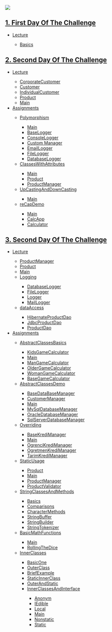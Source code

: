 <a href="https://www.linkpicture.com/view.php?img=LPic6342dfd0d841c12133990"><img src="https://www.linkpicture.com/q/Ekran-1.png" type="image"></a>


<h2><a href="https://github.com/bedirhantong/Java_Software_Developer_Training_Camp_2022/tree/master/src/com/Bedirhan/FirstDayOfTheChallenge">1. First Day Of The Challenge </a></h2>
<ul>
    <li><a href="https://github.com/bedirhantong/Java_Software_Developer_Training_Camp_2022/tree/master/src/com/Bedirhan/FirstDayOfTheChallenge/Codes">Lecture</a></li>
        <ul>
            <li><a href="https://github.com/bedirhantong/Java_Software_Developer_Training_Camp_2022/blob/master/src/com/Bedirhan/FirstDayOfTheChallenge/Codes/Main.java">Basics</a> </li>
        </ul> 
</ul>

<h2><a href="https://github.com/bedirhantong/Java_Software_Developer_Training_Camp_2022/tree/master/src/com/Bedirhan/SecondDayOfTheChallenge">2. Second Day Of The Challenge</a></h2>
<ul>
<li><a href="https://github.com/bedirhantong/Java_Software_Developer_Training_Camp_2022/tree/master/src/com/Bedirhan/SecondDayOfTheChallenge/oop1">Lecture</a></li>
<ul>
<li><a href="https://github.com/bedirhantong/Java_Software_Developer_Training_Camp_2022/blob/master/src/com/Bedirhan/SecondDayOfTheChallenge/oop1/CorporateCustomer.java">CorporateCustomer</a> </li>
<li><a href="https://github.com/bedirhantong/Java_Software_Developer_Training_Camp_2022/blob/master/src/com/Bedirhan/SecondDayOfTheChallenge/oop1/Customer.java">Customer</a> </li>
<li><a href="https://github.com/bedirhantong/Java_Software_Developer_Training_Camp_2022/blob/master/src/com/Bedirhan/SecondDayOfTheChallenge/oop1/IndividualCustomer.java">IndividualCustomer</a> </li>
<li><a href="https://github.com/bedirhantong/Java_Software_Developer_Training_Camp_2022/blob/master/src/com/Bedirhan/SecondDayOfTheChallenge/oop1/Product.java">Product</a> </li>
<li><a href="https://github.com/bedirhantong/Java_Software_Developer_Training_Camp_2022/blob/master/src/com/Bedirhan/SecondDayOfTheChallenge/oop1/Main.java">Main</a></li>
</ul>
<li><a href = https://github.com/bedirhantong/Java_Software_Developer_Training_Camp_2022/tree/master/src/com/Bedirhan/SecondDayOfTheChallenge/Homework/classes> Assignments </a></li>
<ul>
<li><a href=https://github.com/bedirhantong/Java_Software_Developer_Training_Camp_2022/tree/master/src/com/Bedirhan/SecondDayOfTheChallenge/Homework/classes/Polymorphism/PolymorphismDemo>Polymorphism</a></li>
<ul>
<li><a href="https://github.com/bedirhantong/Java_Software_Developer_Training_Camp_2022/blob/master/src/com/Bedirhan/SecondDayOfTheChallenge/Homework/classes/Polymorphism/PolymorphismDemo/Main.java">Main</a> </li>
<li><a href="https://github.com/bedirhantong/Java_Software_Developer_Training_Camp_2022/blob/master/src/com/Bedirhan/SecondDayOfTheChallenge/Homework/classes/Polymorphism/PolymorphismDemo/BaseLogger.java">BaseLogger</a> </li>
<li><a href="https://github.com/bedirhantong/Java_Software_Developer_Training_Camp_2022/blob/master/src/com/Bedirhan/SecondDayOfTheChallenge/Homework/classes/Polymorphism/PolymorphismDemo/ConsoleLogger.java">ConsoleLogger</a></li>
<li><a href="https://github.com/bedirhantong/Java_Software_Developer_Training_Camp_2022/blob/master/src/com/Bedirhan/SecondDayOfTheChallenge/Homework/classes/Polymorphism/PolymorphismDemo/CustomerManager.java">Custom Manager</a> </li>
<li><a href="https://github.com/bedirhantong/Java_Software_Developer_Training_Camp_2022/blob/master/src/com/Bedirhan/SecondDayOfTheChallenge/Homework/classes/Polymorphism/PolymorphismDemo/EmailLogger.java">EmailLogger</a> </li>
<li><a href="https://github.com/bedirhantong/Java_Software_Developer_Training_Camp_2022/blob/master/src/com/Bedirhan/SecondDayOfTheChallenge/Homework/classes/Polymorphism/PolymorphismDemo/FileLogger.java">FileLogger</a> </li>
<li><a href="https://github.com/bedirhantong/Java_Software_Developer_Training_Camp_2022/blob/master/src/com/Bedirhan/SecondDayOfTheChallenge/Homework/classes/Polymorphism/PolymorphismDemo/DataBaseLogger.java">DatabaseLogger</a></li>
</ul>   
<li><a href=https://github.com/bedirhantong/Java_Software_Developer_Training_Camp_2022/tree/master/src/com/Bedirhan/SecondDayOfTheChallenge/Homework/classes/classesWithAttributes>ClassesWithAttributes</a></li>
<ul>
<li><a href="https://github.com/bedirhantong/Java_Software_Developer_Training_Camp_2022/blob/master/src/com/Bedirhan/SecondDayOfTheChallenge/Homework/classes/classesWithAttributes/Main.java">Main</a> </li>
<li><a href="https://github.com/bedirhantong/Java_Software_Developer_Training_Camp_2022/blob/master/src/com/Bedirhan/SecondDayOfTheChallenge/Homework/classes/classesWithAttributes/Product.java">Product</a> </li>
<li><a href="https://github.com/bedirhantong/Java_Software_Developer_Training_Camp_2022/blob/master/src/com/Bedirhan/SecondDayOfTheChallenge/Homework/classes/classesWithAttributes/ProductManager.java">ProductManager</a></li>
</ul>
<li><a href=https://github.com/bedirhantong/Java_Software_Developer_Training_Camp_2022/tree/master/src/com/Bedirhan/SecondDayOfTheChallenge/Homework/classes/UpCastingDownCasting>UpCastingAndDownCasting</a></li>
<ul>
<li><a href="https://github.com/bedirhantong/Java_Software_Developer_Training_Camp_2022/blob/master/src/com/Bedirhan/SecondDayOfTheChallenge/Homework/classes/UpCastingDownCasting/Main.java">Main</a> </li>
</ul>
<li><a href=https://github.com/bedirhantong/Java_Software_Developer_Training_Camp_2022/tree/master/src/com/Bedirhan/SecondDayOfTheChallenge/Homework/classes/reCapDemo_Classes>reCapDemo</a></li>
<ul>
<li><a href="https://github.com/bedirhantong/Java_Software_Developer_Training_Camp_2022/blob/master/src/com/Bedirhan/SecondDayOfTheChallenge/Homework/classes/reCapDemo_Classes/Main.java">Main</a> </li>
<li><a href="https://github.com/bedirhantong/Java_Software_Developer_Training_Camp_2022/blob/master/src/com/Bedirhan/SecondDayOfTheChallenge/Homework/classes/reCapDemo_Classes/CalcApp.java">CalcApp</a> </li>
<li><a href="https://github.com/bedirhantong/Java_Software_Developer_Training_Camp_2022/blob/master/src/com/Bedirhan/SecondDayOfTheChallenge/Homework/classes/reCapDemo_Classes/Calculator.java">Calculator</a></li>
</ul>      
</ul>
</ul>

<h2><a href="https://github.com/bedirhantong/Java_Software_Developer_Training_Camp_2022/tree/master/src/com/Bedirhan/ThirdDayOfTheChallenge">3. Second Day Of The Challenge</a></h2>
<ul>
<li><a href="https://github.com/bedirhantong/Java_Software_Developer_Training_Camp_2022/tree/master/src/com/Bedirhan/ThirdDayOfTheChallenge/oopWithNLayeredApp">Lecture</a></li>
<ul>
<li><a href="https://github.com/bedirhantong/Java_Software_Developer_Training_Camp_2022/blob/master/src/com/Bedirhan/ThirdDayOfTheChallenge/oopWithNLayeredApp/business/ProductManager.java">ProductManager</a> </li>
<li><a href="https://github.com/bedirhantong/Java_Software_Developer_Training_Camp_2022/blob/master/src/com/Bedirhan/ThirdDayOfTheChallenge/oopWithNLayeredApp/entities/Product.java">Product</a> </li>
<li><a href="https://github.com/bedirhantong/Java_Software_Developer_Training_Camp_2022/blob/master/src/com/Bedirhan/ThirdDayOfTheChallenge/oopWithNLayeredApp/Main.java">Main</a></li>
<li><a href="https://github.com/bedirhantong/Java_Software_Developer_Training_Camp_2022/tree/master/src/com/Bedirhan/ThirdDayOfTheChallenge/oopWithNLayeredApp/core/Logging">Logging</a></li>
<ul>
<li><a href="https://github.com/bedirhantong/Java_Software_Developer_Training_Camp_2022/blob/master/src/com/Bedirhan/ThirdDayOfTheChallenge/oopWithNLayeredApp/core/Logging/DatabaseLogger.java">DatabaseLogger</a> </li>
<li><a href="https://github.com/bedirhantong/Java_Software_Developer_Training_Camp_2022/blob/master/src/com/Bedirhan/ThirdDayOfTheChallenge/oopWithNLayeredApp/core/Logging/FileLogger.java">FileLogger</a> </li>
<li><a href="https://github.com/bedirhantong/Java_Software_Developer_Training_Camp_2022/blob/master/src/com/Bedirhan/ThirdDayOfTheChallenge/oopWithNLayeredApp/core/Logging/Logger.java">Logger</a></li>
<li><a href="https://github.com/bedirhantong/Java_Software_Developer_Training_Camp_2022/blob/master/src/com/Bedirhan/ThirdDayOfTheChallenge/oopWithNLayeredApp/core/Logging/MailLogger.java">MailLogger</a></li>
</ul>
<li><a href="https://github.com/bedirhantong/Java_Software_Developer_Training_Camp_2022/tree/master/src/com/Bedirhan/ThirdDayOfTheChallenge/oopWithNLayeredApp/dataAccess">dataAccess</a></li>
<ul>
<li><a href="https://github.com/bedirhantong/Java_Software_Developer_Training_Camp_2022/blob/master/src/com/Bedirhan/ThirdDayOfTheChallenge/oopWithNLayeredApp/dataAccess/HibernateProductDao.java">HibernateProductDao</a> </li>
<li><a href="https://github.com/bedirhantong/Java_Software_Developer_Training_Camp_2022/blob/master/src/com/Bedirhan/ThirdDayOfTheChallenge/oopWithNLayeredApp/dataAccess/JdbcProductDao.java">JdbcProductDao</a> </li>
<li><a href="https://github.com/bedirhantong/Java_Software_Developer_Training_Camp_2022/blob/master/src/com/Bedirhan/ThirdDayOfTheChallenge/oopWithNLayeredApp/dataAccess/ProductDao.java">ProductDao</a></li>
</ul>
</ul>
<li><a href="https://github.com/bedirhantong/Java_Software_Developer_Training_Camp_2022/tree/master/src/com/Bedirhan/ThirdDayOfTheChallenge/Homeworks/Odev2">Assignments</a></li>
<ul>
<li><a href="https://github.com/bedirhantong/Java_Software_Developer_Training_Camp_2022/tree/master/src/com/Bedirhan/ThirdDayOfTheChallenge/Homeworks/Odev2/AbstractClasses">AbstractClassesBasics</a></li>
<ul>
<li><a href="https://github.com/bedirhantong/Java_Software_Developer_Training_Camp_2022/blob/master/src/com/Bedirhan/ThirdDayOfTheChallenge/Homeworks/Odev2/AbstractClasses/KidsGameCalculator.java">KidsGameCalculator</a> </li>
<li><a href="https://github.com/bedirhantong/Java_Software_Developer_Training_Camp_2022/blob/master/src/com/Bedirhan/ThirdDayOfTheChallenge/Homeworks/Odev2/AbstractClasses/Main.java">Main</a> </li>
<li><a href="https://github.com/bedirhantong/Java_Software_Developer_Training_Camp_2022/blob/master/src/com/Bedirhan/ThirdDayOfTheChallenge/Homeworks/Odev2/AbstractClasses/ManGameCalculator.java">ManGameCalculator</a></li>
<li><a href="https://github.com/bedirhantong/Java_Software_Developer_Training_Camp_2022/blob/master/src/com/Bedirhan/ThirdDayOfTheChallenge/Homeworks/Odev2/AbstractClasses/OlderGameCalculator.java">OlderGameCalculator</a></li>
<li><a href="https://github.com/bedirhantong/Java_Software_Developer_Training_Camp_2022/blob/master/src/com/Bedirhan/ThirdDayOfTheChallenge/Homeworks/Odev2/AbstractClasses/WomanGameCalculator.java">WomanGameCalculator</a></li>
<li><a href="https://github.com/bedirhantong/Java_Software_Developer_Training_Camp_2022/blob/master/src/com/Bedirhan/ThirdDayOfTheChallenge/Homeworks/Odev2/AbstractClasses/BaseGameCalculator.java">BaseGameCalculator</a></li>
</ul>
<li><a href="https://github.com/bedirhantong/Java_Software_Developer_Training_Camp_2022/tree/master/src/com/Bedirhan/ThirdDayOfTheChallenge/Homeworks/Odev2/AbstractClasses/abstractDemo">AbstractClassesDemo</a></li>
<ul>
<li><a href="https://github.com/bedirhantong/Java_Software_Developer_Training_Camp_2022/blob/master/src/com/Bedirhan/ThirdDayOfTheChallenge/Homeworks/Odev2/AbstractClasses/abstractDemo/BaseDatabaseManager.java">BaseDataBaseManager</a> </li>
<li><a href="https://github.com/bedirhantong/Java_Software_Developer_Training_Camp_2022/blob/master/src/com/Bedirhan/ThirdDayOfTheChallenge/Homeworks/Odev2/AbstractClasses/abstractDemo/CustomerManager.java">CustomerManager</a> </li>
<li><a href="https://github.com/bedirhantong/Java_Software_Developer_Training_Camp_2022/blob/master/src/com/Bedirhan/ThirdDayOfTheChallenge/Homeworks/Odev2/AbstractClasses/abstractDemo/Main.java">Main</a></li>
<li><a href="https://github.com/bedirhantong/Java_Software_Developer_Training_Camp_2022/blob/master/src/com/Bedirhan/ThirdDayOfTheChallenge/Homeworks/Odev2/AbstractClasses/abstractDemo/MySqlDataBaseManager.java">MySqlDatabaseManager</a></li>
<li><a href="https://github.com/bedirhantong/Java_Software_Developer_Training_Camp_2022/blob/master/src/com/Bedirhan/ThirdDayOfTheChallenge/Homeworks/Odev2/AbstractClasses/abstractDemo/OracleDatabaseManager.java">OracleDatabaseManager</a></li>
<li><a href="https://github.com/bedirhantong/Java_Software_Developer_Training_Camp_2022/blob/master/src/com/Bedirhan/ThirdDayOfTheChallenge/Homeworks/Odev2/AbstractClasses/abstractDemo/SqlServerDatabaseManager.java">SqlServerDatabaseManager</a></li>
</ul>
<li><a href="https://github.com/bedirhantong/Java_Software_Developer_Training_Camp_2022/tree/master/src/com/Bedirhan/ThirdDayOfTheChallenge/Homeworks/Odev2/Overriding">Overriding</a></li>
<ul>
<li><a href="https://github.com/bedirhantong/Java_Software_Developer_Training_Camp_2022/blob/master/src/com/Bedirhan/ThirdDayOfTheChallenge/Homeworks/Odev2/Overriding/BaseKrediManager.java">BaseKrediManager</a> </li>
<li><a href="https://github.com/bedirhantong/Java_Software_Developer_Training_Camp_2022/blob/master/src/com/Bedirhan/ThirdDayOfTheChallenge/Homeworks/Odev2/Overriding/Main.java">Main</a> </li>
<li><a href="https://github.com/bedirhantong/Java_Software_Developer_Training_Camp_2022/blob/master/src/com/Bedirhan/ThirdDayOfTheChallenge/Homeworks/Odev2/Overriding/OgrenciKrediManager.java">OgrenciKrediManager</a></li>
<li><a href="https://github.com/bedirhantong/Java_Software_Developer_Training_Camp_2022/blob/master/src/com/Bedirhan/ThirdDayOfTheChallenge/Homeworks/Odev2/Overriding/OgretmenKrediManager.java">OgretmenKrediManager</a></li>
<li><a href="https://github.com/bedirhantong/Java_Software_Developer_Training_Camp_2022/blob/master/src/com/Bedirhan/ThirdDayOfTheChallenge/Homeworks/Odev2/Overriding/TarimKrediManager.java">TarimKrediManager</a></li>
</ul>
<li><a href="https://github.com/bedirhantong/Java_Software_Developer_Training_Camp_2022/tree/master/src/com/Bedirhan/ThirdDayOfTheChallenge/Homeworks/Odev2/staticDemo">StaticUsage</a></li>
<ul>
<li><a href="https://github.com/bedirhantong/Java_Software_Developer_Training_Camp_2022/blob/master/src/com/Bedirhan/ThirdDayOfTheChallenge/Homeworks/Odev2/staticDemo/Product.java">Product</a> </li>
<li><a href="https://github.com/bedirhantong/Java_Software_Developer_Training_Camp_2022/blob/master/src/com/Bedirhan/ThirdDayOfTheChallenge/Homeworks/Odev2/staticDemo/Main.java">Main</a> </li>
<li><a href="https://github.com/bedirhantong/Java_Software_Developer_Training_Camp_2022/blob/master/src/com/Bedirhan/ThirdDayOfTheChallenge/Homeworks/Odev2/staticDemo/ProductManager.java">ProductManager</a></li>
<li><a href="https://github.com/bedirhantong/Java_Software_Developer_Training_Camp_2022/blob/master/src/com/Bedirhan/ThirdDayOfTheChallenge/Homeworks/Odev2/staticDemo/ProductValidator.java">ProductValidator</a></li>
</ul>
<li><a href="https://github.com/bedirhantong/Java_Software_Developer_Training_Camp_2022/tree/master/src/com/Bedirhan/ThirdDayOfTheChallenge/Homeworks/Odev2/StringClassesMethods">StringClassesAndMethods</a></li>
<ul>
<li><a href="https://github.com/bedirhantong/Java_Software_Developer_Training_Camp_2022/blob/master/src/com/Bedirhan/ThirdDayOfTheChallenge/Homeworks/Odev2/StringClassesMethods/StringSinifinaGris.java">Basics</a></li>
<li><a href="https://github.com/bedirhantong/Java_Software_Developer_Training_Camp_2022/blob/master/src/com/Bedirhan/ThirdDayOfTheChallenge/Homeworks/Odev2/StringClassesMethods/ComparisonCont.java">Comparisons</a> </li>
<li><a href="https://github.com/bedirhantong/Java_Software_Developer_Training_Camp_2022/blob/master/src/com/Bedirhan/ThirdDayOfTheChallenge/Homeworks/Odev2/StringClassesMethods/KarakterMetodlari.java">CharacterMethods</a> </li>
<li><a href="https://github.com/bedirhantong/Java_Software_Developer_Training_Camp_2022/blob/master/src/com/Bedirhan/ThirdDayOfTheChallenge/Homeworks/Odev2/StringClassesMethods/StringBuffferDemo.java">StringBuffer</a></li>
<li><a href="https://github.com/bedirhantong/Java_Software_Developer_Training_Camp_2022/blob/master/src/com/Bedirhan/ThirdDayOfTheChallenge/Homeworks/Odev2/StringClassesMethods/StringBuilderDemo.java">StringBuilder</a></li>
<li><a href="https://github.com/bedirhantong/Java_Software_Developer_Training_Camp_2022/blob/master/src/com/Bedirhan/ThirdDayOfTheChallenge/Homeworks/Odev2/StringClassesMethods/StringTokenizerDemo.java">StringTokenizer</a></li>
</ul>
<li><a href="https://github.com/bedirhantong/Java_Software_Developer_Training_Camp_2022/tree/master/src/com/Bedirhan/ThirdDayOfTheChallenge/Homeworks/Odev2/Example1">BasicMathFunctions</a></li>
<ul>
<li><a href="https://github.com/bedirhantong/Java_Software_Developer_Training_Camp_2022/blob/master/src/com/Bedirhan/ThirdDayOfTheChallenge/Homeworks/Odev2/Example1/Main.java">Main</a> </li>
<li><a href="https://github.com/bedirhantong/Java_Software_Developer_Training_Camp_2022/blob/master/src/com/Bedirhan/ThirdDayOfTheChallenge/Homeworks/Odev2/Example1/ZarAtma.java">RollingTheDice</a> </li>
</ul>
<li><a href="https://github.com/bedirhantong/Java_Software_Developer_Training_Camp_2022/tree/master/src/com/Bedirhan/ThirdDayOfTheChallenge/Homeworks/Odev2/AbstractClasses/abstractDemo">InnerClasses</a></li>
<ul>
<li><a href="https://github.com/bedirhantong/Java_Software_Developer_Training_Camp_2022/blob/master/src/com/Bedirhan/ThirdDayOfTheChallenge/Homeworks/Odev2/InnerClasses/Example1/IslemYap.java">BasicOne</a> </li>
<li><a href="https://github.com/bedirhantong/Java_Software_Developer_Training_Camp_2022/blob/master/src/com/Bedirhan/ThirdDayOfTheChallenge/Homeworks/Odev2/InnerClasses/Example2/OuterClass.java">OuterClass</a> </li>
<li><a href="https://github.com/bedirhantong/Java_Software_Developer_Training_Camp_2022/blob/master/src/com/Bedirhan/ThirdDayOfTheChallenge/Homeworks/Odev2/InnerClasses/Example3/DahiliSinifOrnegi.java">BriefExample</a></li>
<li><a href="https://github.com/bedirhantong/Java_Software_Developer_Training_Camp_2022/blob/master/src/com/Bedirhan/ThirdDayOfTheChallenge/Homeworks/Odev2/InnerClasses/Example4/IslemYap.java">StaticInnerClass</a></li>
<li><a href="https://github.com/bedirhantong/Java_Software_Developer_Training_Camp_2022/blob/master/src/com/Bedirhan/ThirdDayOfTheChallenge/Homeworks/Odev2/InnerClasses/Example5/IslemYap.java">OuterAndStatic</a></li>
<li><a href="https://github.com/bedirhantong/Java_Software_Developer_Training_Camp_2022/tree/master/src/com/Bedirhan/ThirdDayOfTheChallenge/Homeworks/Odev2/InnerClasses/Example6">InnerClassesAndInterface</a></li>
<ul>
<li><a href="https://github.com/bedirhantong/Java_Software_Developer_Training_Camp_2022/blob/master/src/com/Bedirhan/ThirdDayOfTheChallenge/Homeworks/Odev2/InnerClasses/Example6/Anonym.java">Anonym</a> </li>
<li><a href="https://github.com/bedirhantong/Java_Software_Developer_Training_Camp_2022/blob/master/src/com/Bedirhan/ThirdDayOfTheChallenge/Homeworks/Odev2/InnerClasses/Example6/IEdible.java">IEdible</a> </li>
<li><a href="https://github.com/bedirhantong/Java_Software_Developer_Training_Camp_2022/blob/master/src/com/Bedirhan/ThirdDayOfTheChallenge/Homeworks/Odev2/InnerClasses/Example6/Local.java">Local</a></li>
<li><a href="https://github.com/bedirhantong/Java_Software_Developer_Training_Camp_2022/blob/master/src/com/Bedirhan/ThirdDayOfTheChallenge/Homeworks/Odev2/InnerClasses/Example6/Main.java">Main</a></li>
<li><a href="https://github.com/bedirhantong/Java_Software_Developer_Training_Camp_2022/blob/master/src/com/Bedirhan/ThirdDayOfTheChallenge/Homeworks/Odev2/InnerClasses/Example6/Nonstatic.java">Nonstatic</a></li>
<li><a href="https://github.com/bedirhantong/Java_Software_Developer_Training_Camp_2022/blob/master/src/com/Bedirhan/ThirdDayOfTheChallenge/Homeworks/Odev2/InnerClasses/Example6/Static.java">Static</a></li>
</ul>
</ul>
</ul>
</ul>